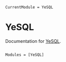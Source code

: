 ```@meta
CurrentModule = YeSQL
```

# YeSQL

Documentation for [YeSQL](https://github.com/tah-alv/YeSQL.jl).

```@index
```

```@autodocs
Modules = [YeSQL]
```
